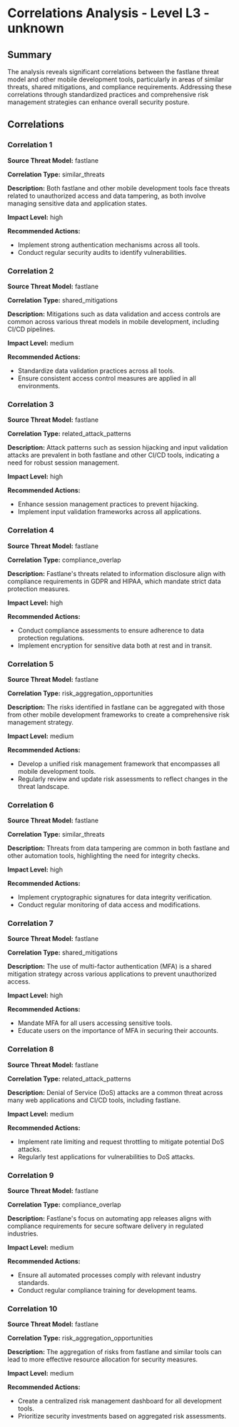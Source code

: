 # Correlations Analysis - Level L3 - unknown

## Summary

The analysis reveals significant correlations between the fastlane threat model and other mobile development tools, particularly in areas of similar threats, shared mitigations, and compliance requirements. Addressing these correlations through standardized practices and comprehensive risk management strategies can enhance overall security posture.

## Correlations

### Correlation 1

**Source Threat Model:** fastlane

**Correlation Type:** similar_threats

**Description:** Both fastlane and other mobile development tools face threats related to unauthorized access and data tampering, as both involve managing sensitive data and application states.

**Impact Level:** high

**Recommended Actions:**
- Implement strong authentication mechanisms across all tools.
- Conduct regular security audits to identify vulnerabilities.

### Correlation 2

**Source Threat Model:** fastlane

**Correlation Type:** shared_mitigations

**Description:** Mitigations such as data validation and access controls are common across various threat models in mobile development, including CI/CD pipelines.

**Impact Level:** medium

**Recommended Actions:**
- Standardize data validation practices across all tools.
- Ensure consistent access control measures are applied in all environments.

### Correlation 3

**Source Threat Model:** fastlane

**Correlation Type:** related_attack_patterns

**Description:** Attack patterns such as session hijacking and input validation attacks are prevalent in both fastlane and other CI/CD tools, indicating a need for robust session management.

**Impact Level:** high

**Recommended Actions:**
- Enhance session management practices to prevent hijacking.
- Implement input validation frameworks across all applications.

### Correlation 4

**Source Threat Model:** fastlane

**Correlation Type:** compliance_overlap

**Description:** Fastlane's threats related to information disclosure align with compliance requirements in GDPR and HIPAA, which mandate strict data protection measures.

**Impact Level:** high

**Recommended Actions:**
- Conduct compliance assessments to ensure adherence to data protection regulations.
- Implement encryption for sensitive data both at rest and in transit.

### Correlation 5

**Source Threat Model:** fastlane

**Correlation Type:** risk_aggregation_opportunities

**Description:** The risks identified in fastlane can be aggregated with those from other mobile development frameworks to create a comprehensive risk management strategy.

**Impact Level:** medium

**Recommended Actions:**
- Develop a unified risk management framework that encompasses all mobile development tools.
- Regularly review and update risk assessments to reflect changes in the threat landscape.

### Correlation 6

**Source Threat Model:** fastlane

**Correlation Type:** similar_threats

**Description:** Threats from data tampering are common in both fastlane and other automation tools, highlighting the need for integrity checks.

**Impact Level:** high

**Recommended Actions:**
- Implement cryptographic signatures for data integrity verification.
- Conduct regular monitoring of data access and modifications.

### Correlation 7

**Source Threat Model:** fastlane

**Correlation Type:** shared_mitigations

**Description:** The use of multi-factor authentication (MFA) is a shared mitigation strategy across various applications to prevent unauthorized access.

**Impact Level:** high

**Recommended Actions:**
- Mandate MFA for all users accessing sensitive tools.
- Educate users on the importance of MFA in securing their accounts.

### Correlation 8

**Source Threat Model:** fastlane

**Correlation Type:** related_attack_patterns

**Description:** Denial of Service (DoS) attacks are a common threat across many web applications and CI/CD tools, including fastlane.

**Impact Level:** medium

**Recommended Actions:**
- Implement rate limiting and request throttling to mitigate potential DoS attacks.
- Regularly test applications for vulnerabilities to DoS attacks.

### Correlation 9

**Source Threat Model:** fastlane

**Correlation Type:** compliance_overlap

**Description:** Fastlane's focus on automating app releases aligns with compliance requirements for secure software delivery in regulated industries.

**Impact Level:** medium

**Recommended Actions:**
- Ensure all automated processes comply with relevant industry standards.
- Conduct regular compliance training for development teams.

### Correlation 10

**Source Threat Model:** fastlane

**Correlation Type:** risk_aggregation_opportunities

**Description:** The aggregation of risks from fastlane and similar tools can lead to more effective resource allocation for security measures.

**Impact Level:** medium

**Recommended Actions:**
- Create a centralized risk management dashboard for all development tools.
- Prioritize security investments based on aggregated risk assessments.

